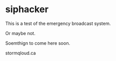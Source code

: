 siphacker
=========

This is a test of the emergency broadcast system.  

Or maybe not.

Soemthign to come here soon.

stormqloud.ca
